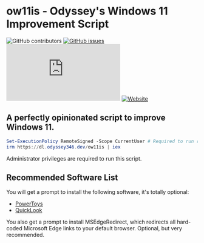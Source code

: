 # ow11is - Odyssey's Windows 11 Improvement Script
![GitHub contributors](https://img.shields.io/github/all-contributors/Odyssey346/ow11is/master) [![GitHub issues](https://img.shields.io/github/issues-raw/Odyssey346/ow11is)](https://github.com/Odyssey346/ow11is/issues) [![Matrix](https://img.shields.io/matrix/ow11is:drivet.xyz)](https://matrix.to/#/#ow11is:drivet.xyz) [![Website](https://img.shields.io/website?down_color=red&down_message=dead&up_color=blue&up_message=alive&url=https%3A%2F%2Fodyssey346.dev%2Fow11is)](https://odyssey346.dev/ow11is)
## A perfectly opinionated script to improve Windows 11.

```powershell
Set-ExecutionPolicy RemoteSigned -Scope CurrentUser # Required to run remote scripts (only once)
irm https://dl.odyssey346.dev/ow11is | iex
```

Administrator privileges are required to run this script.

## Recommended Software List
You will get a prompt to install the following software, it's totally optional:

- [PowerToys](https://github.com/microsoft/powertoys)
- [QuickLook](https://github.com/QL-Win/QuickLook)

You also get a prompt to install MSEdgeRedirect, which redirects all hard-coded Microsoft Edge links to your default browser. Optional, but very recommended.